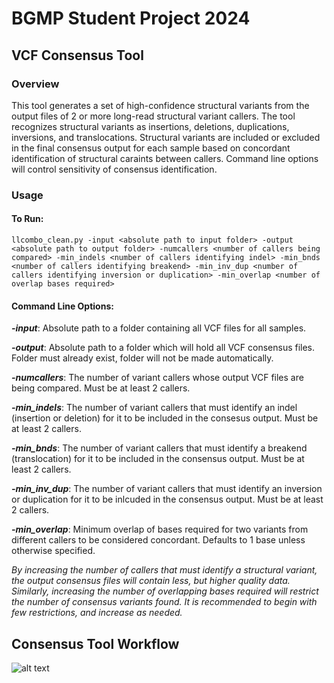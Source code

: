 # BGMP Student Project 2024

## VCF Consensus Tool

### Overview

This tool generates a set of high-confidence structural variants from the output files of 2 or more long-read structural variant callers. The tool recognizes structural variants as insertions, deletions, duplications, inversions, and translocations. Structural variants are included or excluded in the final consensus output for each sample based on concordant identification of structural caraints between callers. Command line options will control sensitivity of consensus identification.

### Usage

#### To Run:

```llcombo_clean.py -input <absolute path to input folder> -output <absolute path to output folder> -numcallers <number of callers being compared> -min_indels <number of callers identifying indel> -min_bnds <number of callers identifying breakend> -min_inv_dup <number of callers identifying inversion or duplication> -min_overlap <number of overlap bases required>```

#### Command Line Options:

***-input***: Absolute path to a folder containing all VCF files for all samples.

***-output***: Absolute path to a folder which will hold all VCF consensus files. Folder must already exist, folder will not be made automatically.

***-numcallers***: The number of variant callers whose output VCF files are being compared. Must be at least 2 callers.

***-min_indels***: The number of variant callers that must identify an indel (insertion or deletion) for it to be included in the consesus output. Must be at least 2 callers.

***-min_bnds***: The number of variant callers that must identify a breakend (translocation) for it to be included in the consensus output. Must be at least 2 callers.

***-min_inv_dup***: The number of variant callers that must identify an inversion or duplication for it to be inlcuded in the consensus output. Must be at least 2 callers.

***-min_overlap***: Minimum overlap of bases required for two variants from different callers to be considered concordant. Defaults to 1 base unless otherwise specified.

*By increasing the number of callers that must identify a structural variant, the output consensus files will contain less, but higher quality data. Similarly, increasing the number of overlapping bases required will restrict the number of consensus variants found. It is recommended to begin with few restrictions, and increase as needed.*

## Consensus Tool Workflow

![alt text](LLCOMBO_WORKFLOW.png)